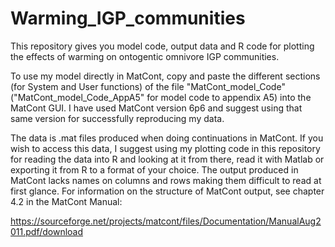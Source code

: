 # Warming_IGP_communities

This repository gives you model code, output data and R code for plotting the effects of warming on ontogentic omnivore IGP communities.

To use my model directly in MatCont, copy and paste the different sections (for System and User functions) of the file "MatCont_model_Code" ("MatCont_model_Code_AppA5" for model code to appendix A5) into the MatCont GUI. I have used MatCont version 6p6 and suggest using that same version for successfully reproducing my data.

The data is .mat files produced when doing continuations in MatCont. If you wish to access this data, I suggest using my plotting code in this repository for reading the data into R and looking at it from there, read it with Matlab or exporting it from R to a format of your choice. The output produced in MatCont lacks names on columns and rows making them difficult to read at first glance. For information on the structure of MatCont output, see chapter 4.2 in the MatCont Manual:

https://sourceforge.net/projects/matcont/files/Documentation/ManualAug2011.pdf/download


